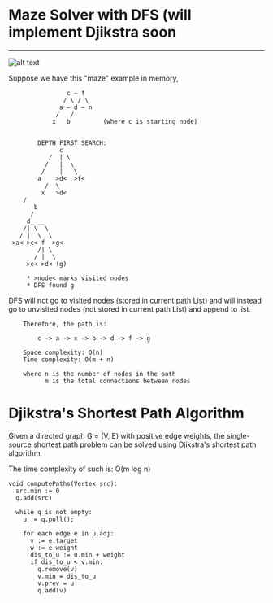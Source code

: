 # Maze Solver with DFS (will implement Djikstra soon
---
![alt text](https://media.giphy.com/media/21NNIw6VdyFzdhd4Ut/giphy.gif)

Suppose we have this "maze" example in memory,
```	
			    c — f
			   / \ / \
			  a — d — n
			 /   /   
			x   b         (where c is starting node)
				      
		
		DEPTH FIRST SEARCH:
	          c
	       /  | \
	      /   |  \
	     /    |   \
	    a    >d<  >f<
     	  /  \
         x   >d< 
	/   
       b    
      /	
     d_ __
    /| \  \
   / |  \  \
 >a< >c< f  >g<
        /| \
       / |  \
     >c< >d< (g)
```	             
		 * >node< marks visited nodes
		 * DFS found g
		
DFS will not go to visited nodes (stored in current path List) and will instead go to unvisited nodes (not stored in current path List) and append to list.
		
		Therefore, the path is:
		
			c -> a -> x -> b -> d -> f -> g 
		
		Space complexity: O(n)
		Time complexity: O(m + n)
		
		where n is the number of nodes in the path
		      m is the total connections between nodes
          
          
# Djikstra's Shortest Path Algorithm

Given a directed graph G = (V, E) with positive edge weights, the single-source shortest path problem can be solved using Djikstra's shortest path algorithm.

The time complexity of such is: 
O(m log n)


```
void computePaths(Vertex src):
  src.min := 0
  q.add(src)
     
  while q is not empty:
    u := q.poll();
    
    for each edge e in u.adj:
      v := e.target
      w := e.weight
      dis_to_u := u.min + weight
      if dis_to_u < v.min:
        q.remove(v)
        v.min = dis_to_u
        v.prev = u
        q.add(v)       
```
